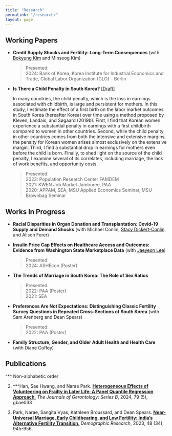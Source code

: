 ```yaml
---
title: "Research"
permalink: "/research/"
layout: page
---
```


## Working Papers
* **Credit Supply Shocks and Fertility: Long-Term Consequences** (with <a href="https://sites.google.com/view/bokyungkim" style="color: black; text-decoration: underline;text-decoration-style: dotted;">Bokyung Kim</a> and Minseog Kim)
  
  >Presented: <br/>
  >2024: Bank of Korea, Korea Institute for Industrial Economics and Trade, Global Labor Organization (GLO) – Berlin
  
* **Is There a Child Penalty in South Korea?** [[Draft]](/assets/papers/naraepark_childpenalty.pdf)
  
  In many countries, the child penalty, which is the loss in earnings associated with childbirth, is large and persistent for mothers. In this study, I estimate the effect of a first birth on the labor market outcomes in South Korea (hereafter Korea) over time using a method proposed by Kleven, Landais, and Søgaard (2019b). First, I find that Korean women experience a substantial penalty in earnings with a first childbirth compared to women in other countries. Second, while the child penalty in other countries comes from both the intensive and extensive margins, the penalty for Korean women arises almost exclusively on the extensive margin. Third, I find a substantial drop in earnings for mothers even before the child is born. Finally, to shed light on the source of the child penalty, I examine several of its correlates, including marriage, the lack of work benefits, and opportunity costs.

  >Presented: <br/>
  >2023: Population Research Center FAMDEM <br/>
  >2021: KWEN Job Market Jamboree, PAA <br/>
  >2020: APPAM, SEA, MSU Applied Economics Seminar, MSU Brownbag Seminar

## Works In Progress

* **Racial Disparities in Organ Donation and Transplantation: Covid-19 Supply and Demand Shocks** (with Michael Conlin, <a href="https://sites.google.com/msu.edu/stacydickert-conlin" style="color: black; text-decoration: underline;text-decoration-style: dotted;">Stacy Dickert-Conlin</a>, and Alison Ferer)

* **Insulin Price Cap Effects on Healthcare Access and Outcomes: Evidence from Washington State Marketplace Data** (with <a href="https://sites.google.com/view/jaeyeonlee" style="color: black; text-decoration: underline;text-decoration-style: dotted;">Jaeyeon Lee</a>)

  >Presented: <br/>
  >2024: ASHEcon (Poster) 
  
* **The Trends of Marriage in South Korea: The Role of Sex Ratios**
  
  >Presented: <br/>
  >2022: PAA (Poster) <br/>
  >2021: SEA
  
* **Preferences Are Not Expectations: Distinguishing Classic Fertility Survey Questions in Repeated Cross-Sections of South Korea** (with Sam Arenberg and Dean Spears)
  
  >Presented: <br/>
  >2022: PAA (Poster)

* **Family Structure, Gender, and Older Adult Health and Health Care** (with Diane Coffey)

## Publications
^$*$^ Non-alphabetic order

2. ^*^Han, Sae Hwang, and Narae Park. [**Heterogeneous Effects of Volunteering on Frailty in Later Life: A Panel Quantile Regression Approach**.](https://academic.oup.com/psychsocgerontology/article-abstract/79/5/gbae033/7624909)  *The Journals of Gerontology: Series B*, 2024, 79 (5), gbae033
   
1. Park, Narae, Sangita Vyas, Kathleen Broussard, and Dean Spears. [**Near-Universal Marriage, Early Childbearing, and Low Fertility: India’s Alternative Fertility Transition**.](https://www.demographic-research.org/articles/volume/48/34/)  *Demographic Research*, 2023, 48 (34), 945-956.



